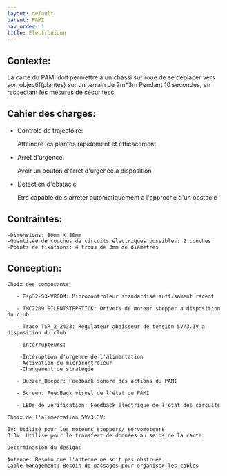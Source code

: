 ```yaml
---
layout: default
parent: PAMI
nav_order: 1
title: Electronique
---
```

## Contexte:

La carte du PAMI doit permettre a un chassi sur roue de se deplacer vers son objectif(plantes) sur un terrain de 2m*3m Pendant 10 secondes,
en respectant les mesures de sécuritées.

## Cahier des charges:
	
   - Controle de trajectoire:
       
        Atteindre les plantes rapidement et éfficacement
	
   - Arret d'urgence:
       
        Avoir un bouton d'arret d'urgence a disposition
	
   - Detection d'obstacle
        
        Etre capable de s'arreter automatiquement a l'approche d'un obstacle

## Contraintes:
	-Dimensions: 80mm X 80mm
	-Quantitée de couches de circuits électriques possibles: 2 couches
	-Points de fixations: 4 trous de 3mm de diametres

## Conception:
	
    Choix des composants
		
       - Esp32-S3-VROOM: Microcontroleur standardisé suffisament récent
		
       - TMC2209 SILENTSTEPSTICK: Drivers de moteur stepper a disposition du club
		
       - Traco TSR_2-2433: Régulateur abaisseur de tension 5V/3.3V a disposition du club
		
       - Intérrupteurs:

        -Intéruption d'urgence de l'alimentation
        -Activation du microcontroleur
        -Changement de stratégie
		
       - Buzzer_Beeper: Feedback sonore des actions du PAMI
		
       - Screen: FeedBack visuel de l'état du PAMI
		
       - LEDs de vérification: Feedback électrique de l'etat des circuits

	Choix de l'alimentation 5V/3.3V:
    
    5V: Utilisé pour les moteurs steppers/ servomoteurs
    3.3V: Utilisé pour le transfert de données au seins de la carte

	Determinasion du design: 
   
    Antenne: Besoin que l'antenne ne soit pas obstruée
    Cable management: Besoin de passages pour organiser les cables
